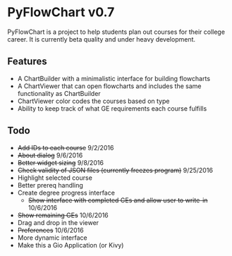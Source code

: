 # PyFlowChart v0.7

PyFlowChart is a project to help students plan out courses 
for their college career. It is currently beta quality 
and under heavy development.

## Features
- A ChartBuilder with a minimalistic interface for building flowcharts
- A ChartViewer that can open flowcharts and includes the same 
  functionality as ChartBuilder
- ChartViewer color codes the courses based on type
- Ability to keep track of what GE requirements each course fulfills

## Todo
- ~~Add IDs to each course~~ 9/2/2016
- ~~About dialog~~ 9/6/2016
- ~~Better widget sizing~~ 9/8/2016
- ~~Check validity of JSON files (currently freezes program)~~ 9/25/2016
- Highlight selected course
- Better prereq handling
- Create degree progress interface
  - ~~Show interface with completed GEs and allow user to write-in~~ 10/6/2016
- ~~Show remaining GEs~~ 10/6/2016
- Drag and drop in the viewer
- ~~Preferences~~ 10/6/2016 
- More dynamic interface
- Make this a Gio Application (or Kivy)
